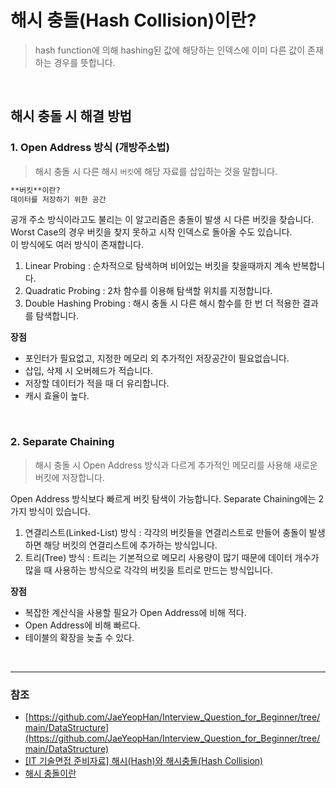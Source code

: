 # 해시 충돌(Hash Collision)이란?
> hash function에 의해 hashing된 값에 해당하는 인덱스에 이미 다른 값이 존재하는 경우를 뜻합니다.

<br>

## 해시 충돌 시 해결 방법
### 1. Open Address 방식 (개방주소법)
> 해시 충돌 시 다른 해시 `버킷`에 해당 자료를 삽입하는 것을 말합니다.
```md
**버킷**이란?
데이터를 저장하기 위한 공간
```
공개 주소 방식이라고도 불리는 이 알고리즘은 충돌이 발생 시 다른 버킷을 찾습니다.
Worst Case의 경우 버킷을 찾지 못하고 시작 인덱스로 돌아올 수도 있습니다.  
이 방식에도 여러 방식이 존재합니다.
1. Linear Probing : 순차적으로 탐색하며 비어있는 버킷을 찾을때까지 계속 반복합니다.
2. Quadratic Probing : 2차 함수를 이용해 탐색할 위치를 지정합니다.
3. Double Hashing Probing : 해시 충돌 시 다른 해시 함수를 한 번 더 적용한 결과를 탐색합니다.
  
**장점**
- 포인터가 필요없고, 지정한 메모리 외 추가적인 저장공간이 필요없습니다.
- 삽입, 삭제 시 오버헤드가 적습니다.
- 저장할 데이터가 적을 때 더 유리합니다.
- 캐시 효율이 높다.

<br>

### 2. Separate Chaining
> 해시 충돌 시 Open Address 방식과 다르게 추가적인 메모리를 사용해 새로운 버킷에 저장합니다.  

Open Address 방식보다 빠르게 버킷 탐색이 가능합니다.
Separate Chaining에는 2가지 방식이 있습니다.  
1. 연결리스트(Linked-List) 방식 : 각각의 버킷들을 연결리스트로 만들어 충돌이 발생하면 해당 버킷의 연결리스트에 추가하는 방식입니다. 
2. 트리(Tree) 방식 : 트리는 기본적으로 메모리 사용량이 많기 때문에 데이터 개수가 많을 때 사용하는 방식으로 각각의 버킷을 트리로 만드는 방식입니다.
  
**장점**
- 복잡한 계산식을 사용할 필요가 Open Address에 비해 적다.
- Open Address에 비해 빠르다.
- 테이블의 확장을 늦출 수 있다.

<br>

---

### 참조
- [https://github.com/JaeYeopHan/Interview_Question_for_Beginner/tree/main/DataStructure](https://github.com/JaeYeopHan/Interview_Question_for_Beginner/tree/main/DataStructure)  
- [[IT 기술면접 준비자료] 해시(Hash)와 해시충돌(Hash Collision)](https://preamtree.tistory.com/20)  
- [해시 충돌이란](https://onlyfor-me-blog.tistory.com/509)